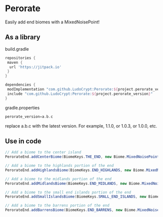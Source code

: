 # Perorate
 Easily add end biomes with a MixedNoisePoint!

## As a library
build.gradle
```groovy
repositories {
 maven {
  url 'https://jitpack.io'
 }
}
```

```groovy
dependencies {
 modImplementation "com.github.LudoCrypt:Perorate:${project.perorate_version}"
 include "com.github.LudoCrypt:Perorate:${project.perorate_version}"
}
```

gradle.properties
```groovy
perorate_version=a.b.c
```
replace a.b.c with the latest version. For example, 1.1.0, or 1.0.3, or 1.0.0, etc.

## Use in code

```java
// Add a biome to the center island
PerorateEnd.addCenterBiome(BiomeKeys.THE_END, new Biome.MixedNoisePoint(0.0F, 0.0F, 0.0F, 0.0F, 0.0F));

// Add a biome to the highlands portion of the end
PerorateEnd.addHighlandsBiome(BiomeKeys.END_HIGHLANDS, new Biome.MixedNoisePoint(0.0F, 0.0F, 0.0F, 0.0F, 0.0F));

// Add a biome to the midlands portion of the end
PerorateEnd.addMidlandsBiome(BiomeKeys.END_MIDLANDS, new Biome.MixedNoisePoint(0.0F, 0.0F, 0.0F, 0.0F, 0.0F));

// Add a biome to the small end islands portion of the end
PerorateEnd.addSmallIslandsBiome(BiomeKeys.SMALL_END_ISLANDS, new Biome.MixedNoisePoint(0.0F, 0.0F, 0.0F, 0.0F, 0.0F));

// Add a biome to the barrens portion of the end
PerorateEnd.addBarrensBiome(BiomeKeys.END_BARRENS, new Biome.MixedNoisePoint(0.0F, 0.0F, 0.0F, 0.0F, 0.0F));
```
